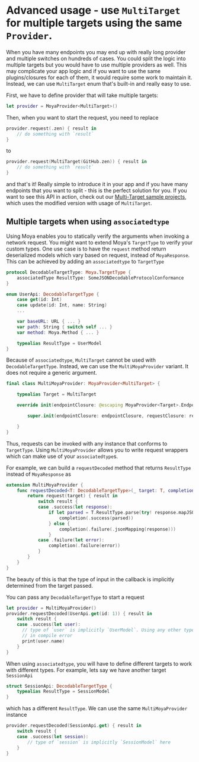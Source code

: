 # Advanced usage - use `MultiTarget` for multiple targets using the same `Provider`.

When you have many endpoints you may end up with really long provider and
multiple switches on hundreds of cases. You could split the logic into multiple
targets but you would have to use multiple providers as well. This may
complicate your app logic and if you want to use the same plugins/closures for
each of them, it would require some work to maintain it. Instead, we can
use `MultiTarget` enum that's built-in and really easy to use.

First, we have to define provider that will take multiple targets:
```swift
let provider = MoyaProvider<MultiTarget>()
```

Then, when you want to start the request, you need to replace
```swift
provider.request(.zen) { result in
    // do something with `result`
}
```

to

```swift
provider.request(MultiTarget(GitHub.zen)) { result in
    // do something with `result`
}
```

and that's it! Really simple to introduce it in your app and if you have many
endpoints that you want to split - this is the perfect solution for you. If you
want to see this API in action, check out our
[Multi-Target sample projects](https://github.com/Moya/Moya#sample-project), 
which uses the modified version with usage of `MultiTarget`.

## Multiple targets when using `associatedtype`

Using Moya enables you to statically verify the arguments when invoking a
network request. You might want to extend Moya's `TargetType` to verify your
custom types. One use case is to have the `request` method return deserialized
models which vary based on request, instead of `MoyaResponse`. This can be
achieved by adding an `associatedtype` to `TargetType`

```swift
protocol DecodableTargetType: Moya.TargetType {
    associatedType ResultType: SomeJSONDecodableProtocolConformance
}

enum UserApi: DecodableTargetType {
    case get(id: Int)
    case update(id: Int, name: String)
    ...

    var baseURL: URL { ... }
    var path: String { switch self ... }
    var method: Moya.Method { ... }

    typealias ResultType = UserModel
}
```

Because of `associatedtype`, `MultiTarget` cannot be used with `DecodableTargetType`.
Instead, we can use the `MultiMoyaProvider` variant. It does not require a
generic argument. 

```swift
final class MultiMoyaProvider: MoyaProvider<MultiTarget> {

    typealias Target = MultiTarget

    override init(endpointClosure: @escaping MoyaProvider<Target>.EndpointClosure, requestClosure: @escaping MoyaProvider<Target>.RequestClosure, stubClosure: @escaping MoyaProvider<Target>.StubClosure, callbackQueue: DispatchQueue?, manager: Manager, plugins: [PluginType], trackInflights: Bool) {

        super.init(endpointClosure: endpointClosure, requestClosure: requestClosure, stubClosure: stubClosure, manager: manager, plugins: plugins, trackInflights: trackInflights)

    }
}
```

Thus, requests can be invoked with any instance that
conforms to `TargetType`. Using `MultiMoyaProvider` allows you to write
request wrappers which can make use of your `associatedtype`s.

For example, we can build a `requestDecoded` method that returns `ResultType`
instead of `MoyaResponse` as

```swift
extension MultiMoyaProvider {
    func requestDecoded<T: DecodableTargetType>(_ target: T, completion: @escaping (_ result: Result<[T.ResultType], Moya.Error>) -> ()) -> Cancellable {
        return request(target) { result in
            switch result {
            case .success(let response):
                if let parsed = T.ResultType.parse(try! response.mapJSON()) {
                    completion(.success(parsed))
                } else {
                    completion(.failure(.jsonMapping(response)))
                }
            case .failure(let error):
                completion(.failure(error))
            }
        }
    }
}
```

The beauty of this is that the type of input in the callback is implicitly
determined from the target passed.

You can pass any `DecodableTargetType` to start a request

```swift
let provider = MultiMoyaProvider()
provider.requestDecoded(UserApi.get(id: 1)) { result in
    switch result {
    case .success(let user):
      // type of `user` is implicitly `UserModel`. Using any other type results
      // in compile error
      print(user.name)
    }
}
```

When using `associatedtype`, you will have to define different targets to work
with different types. For example, lets say we have another target `SessionApi`

```swift
struct SessionApi: DecodableTargetType {
    typealias ResultType = SessionModel
}
```

which has a different `ResultType`. We can use the same `MultiMoyaProvider`
instance

```swift
provider.requestDecoded(SessionApi.get) { result in
    switch result {
    case .success(let session):
        // type of `session` is implicitly `SessionModel` here
    }
}
```
